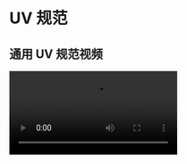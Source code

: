 # UV 规范

## 通用 UV 规范视频

<video controls src="https://arkimg.ark.online/02%E5%9C%BA%E6%99%AF%E7%AF%87%EF%BC%9A%E9%80%9A%E7%94%A8UV%E8%A7%84%E8%8C%83.mp4" />


## UV 规范（1U）：

- 请严格遵循 uv 空间不浪费。
- uv 不拉伸、不扭曲。
- uv 之间的间隔：256贴图需要大于2个像素,512贴图需要大于4个像素，1024贴图需要大于6个像素。
- uv 必须在0-1uv 象限内（即 uv 框范围内），四方/二方连续贴图的 uv 可以重叠、可以超出边框。
- 物件 uv 能打直的都打直，摆满，尽最大程度提高 uv 利用率（合理利用对称，公用等）

#### 低多边形1套 UV 规范（特殊情况）

编辑器lowpoly三种模式：
![image-20231222144955039](https://arkimg.ark.online/image-20231222144955039.png)

- **颜色模式**：1u 不需要展开，只需要放 UV 框第一象限里面不同的四个位置。例下图
  ![texture](https://arkimg.ark.online/texture.jpg)

[贴图区域样例(点此下载)](https://arkimg.ark.online/texture.tga) 

- **渐变颜色模式：**可以接受出现渐变情况（四区域内上下渐变）。例下图
  ![texture2](https://arkimg.ark.online/texture2-1703232508440-4.jpg)

[贴图区域样例(点此下载)](https://arkimg.ark.online/texture2.tga) 

此两种模式提供贴图样例仅用于dcc观察，摆放UV。实际lowpoly并不需要贴图（更省性能），在编辑器效果入下图。

![未标题-5](https://arkimg.ark.online/%E6%9C%AA%E6%A0%87%E9%A2%98-5-1703232225889-1.jpg)

**贴图模式：**你可以贴一张你需要的颜色贴图，将你的模型UV放在对应的位置。
<img src="https://arkimg.ark.online/image-20231222145324975.png" alt="image-20231222145324975" style="zoom:50%;" />

## UV 规范（2u）：

**二套 UV 用在编辑器里面烘培灯光贴图，合并功能等**。

- 全展，uv 摆满。
- uv 展成整体。
  
  ![img](https://arkimg.ark.online/1687767449151-2.jpeg)
- uv 无重叠，检查方式如下图

![img](https://arkimg.ark.online/1687767449151-3.png)

- uv 无翻转，检查方式如下图

![img](https://arkimg.ark.online/1687767449151-4.png)

- 看不见的面（跟地面衔接的底面）需要手动缩小至少四分之一
- 类似点的面（很小的面）需要手动放大至少一倍

### max 检查并删除多余 uv 通道：

![img](https://arkimg.ark.online/1687767449152-5.png)

![img](https://arkimg.ark.online/1687767449152-6.png)

![img](https://arkimg.ark.online/1687767449152-7.png)

![img](https://arkimg.ark.online/1687767449152-8.png)

**静态模型只能有2套 uv，不能有多余的 uv 通道浪费。**